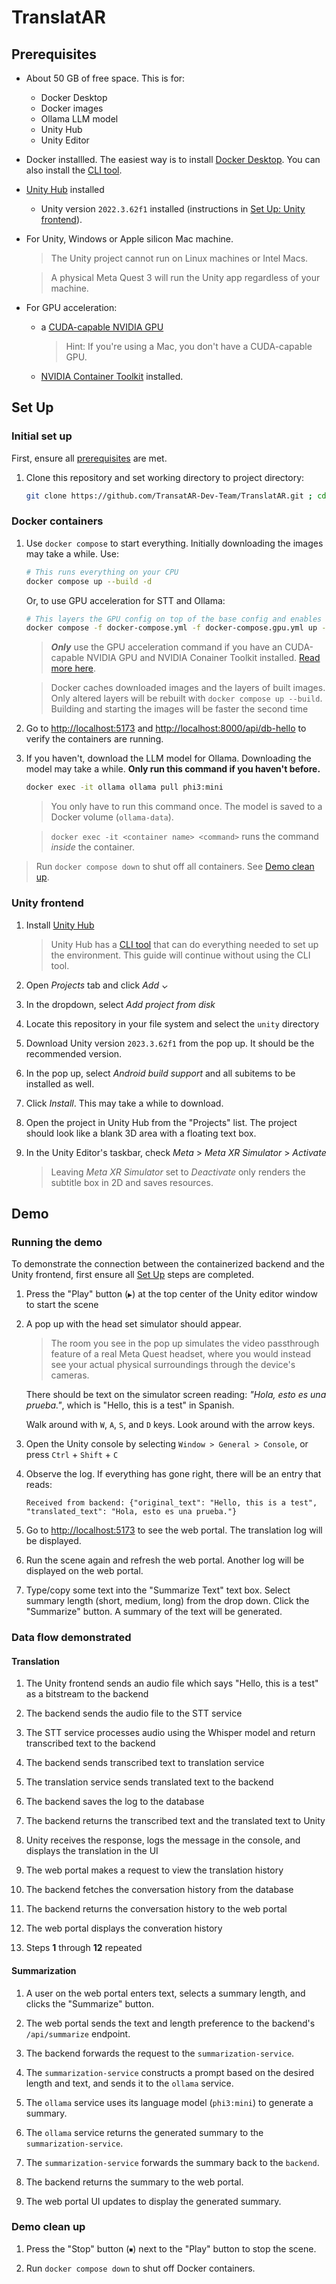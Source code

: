 # TranslatAR

## Prerequisites

- About 50 GB of free space. This is for:
    - Docker Desktop
    - Docker images
    - Ollama LLM model
    - Unity Hub
    - Unity Editor

- Docker installled. The easiest way is to install [Docker Desktop](https://docs.docker.com/desktop/). You can also install the [CLI tool](https://docs.docker.com/engine/install/).

- [Unity Hub](https://docs.unity3d.com/hub/manual/InstallHub.html) installed
    - Unity version `2022.3.62f1` installed (instructions in [Set Up: Unity frontend](#unity-frontend)).

- For Unity, Windows or Apple silicon Mac machine.

    > The Unity project cannot run on Linux machines or Intel Macs.

    > A physical Meta Quest 3 will run the Unity app regardless of your machine.

<a id="gpu"></a>
- For GPU acceleration:
  -  a [CUDA-capable NVIDIA GPU](https://developer.nvidia.com/cuda-gpus)

        > Hint: If you're using a Mac, you don't have a CUDA-capable GPU.
  
  - [NVIDIA Container Toolkit](https://docs.nvidia.com/datacenter/cloud-native/container-toolkit/install-guide.html) installed.  


## Set Up

### Initial set up

First, ensure all [prerequisites](#prerequisites) are met.

1. Clone this repository and set working directory to project directory:
    
    ```sh
    git clone https://github.com/TransatAR-Dev-Team/TranslatAR.git ; cd TranslatAR
    ```

### Docker containers

1. Use `docker compose` to start everything. Initially downloading the images may take a while. Use:

    ```sh
    # This runs everything on your CPU
    docker compose up --build -d
    ```
   
    Or, to use GPU acceleration for STT and Ollama:
    
    ```sh
    # This layers the GPU config on top of the base config and enables GPU acceleration
    docker compose -f docker-compose.yml -f docker-compose.gpu.yml up --build -d
    ```

    > ***Only*** use the GPU acceleration command if you have an CUDA-capable NVIDIA GPU and NVIDIA Conainer Toolkit installed. [Read more here](#gpu).

    > Docker caches downloaded images and the layers of built images. Only altered layers will be rebuilt with `docker compose up --build`. Building and starting the images will be faster the second time

2. Go to <http://localhost:5173> and <http://localhost:8000/api/db-hello> to verify the containers are running.

3. If you haven't, download the LLM model for Ollama. Downloading the model may take a while. **Only run this command if you haven't before.**

    ```sh
    docker exec -it ollama ollama pull phi3:mini
    ```

    > You only have to run this command once. The model is saved to a Docker volume (`ollama-data`).

    > `docker exec -it <container name> <command>` runs the command *inside* the container.

> Run `docker compose down` to shut off all containers. See [Demo clean up](#demo-clean-up).

### Unity frontend

1. Install [Unity Hub](https://docs.unity3d.com/hub/manual/InstallHub.html)

    > Unity Hub has a [CLI tool](https://docs.unity3d.com/hub/manual/HubCLI.html) that can do everything needed to set up the environment. This guide will continue without using the CLI tool.

2. Open *Projects* tab and click *Add ⌄*

3. In the dropdown, select *Add project from disk*

4. Locate this repository in your file system and select the `unity` directory

5.  Download Unity version `2023.3.62f1` from the pop up. It should be the recommended version. 

6. In the pop up, select *Android build support* and all subitems to be installed as well.

7. Click *Install*. This may take a while to download.

8. Open the project in Unity Hub from the "Projects" list. The project should look like a blank 3D area with a floating text box.

9. In the Unity Editor's taskbar, check *Meta* > *Meta XR Simulator* > *Activate*

    > Leaving *Meta XR Simulator* set to *Deactivate* only renders the subtitle box in 2D and saves resources.

## Demo

### Running the demo

To demonstrate the connection between the containerized backend and the Unity frontend, first ensure all [Set Up](#set-up) steps are completed.

1. Press the "Play" button (`▶`) at the top center of the Unity editor window to start the scene

2. A pop up with the head set simulator should appear.
   
   > The room you see in the pop up simulates the video passthrough feature of a real Meta Quest headset, where you would instead see your actual physical surroundings through the device's cameras. 

   There should be text on the simulator screen reading: *"Hola, esto es una prueba."*, which is "Hello, this is a test" in Spanish.
   
   Walk around with `W`, `A`, `S`, and `D` keys. Look around with the arrow keys.

3. Open the Unity console by selecting `Window > General > Console`, or press `Ctrl` + `Shift` + `C`

4. Observe the log. If everything has gone right, there will be an entry that reads:

    ```log
    Received from backend: {"original_text": "Hello, this is a test", "translated_text": "Hola, esto es una prueba."}
    ```

5. Go to <http://localhost:5173> to see the web portal. The translation log will be displayed.

6. Run the scene again and refresh the web portal. Another log will be displayed on the web portal.

7. Type/copy some text into the "Summarize Text" text box. Select summary length (short, medium, long) from the drop down. Click the "Summarize" button. A summary of the text will be generated.

### Data flow demonstrated

#### Translation

1. The Unity frontend sends an audio file which says "Hello, this is a test" as a bitstream to the backend

2. The backend sends the audio file to the STT service

3. The STT service processes audio using the Whisper model and return transcribed text to the backend

4. The backend sends transcribed text to translation service

5. The translation service sends translated text to the backend 

6. The backend saves the log to the database

7. The backend returns the transcribed text and the translated text to Unity

8. Unity receives the response, logs the message in the console, and displays the translation in the UI

9. The web portal makes a request to view the translation history

10. The backend fetches the conversation history from the database

11. The backend returns the conversation history to the web portal

12. The web portal displays the converation history

13. Steps **1** through **12** repeated

#### Summarization

1. A user on the web portal enters text, selects a summary length, and clicks the "Summarize" button.

2. The web portal sends the text and length preference to the backend's `/api/summarize` endpoint.

3. The backend forwards the request to the `summarization-service`.

4. The `summarization-service` constructs a prompt based on the desired length and text, and sends it to the `ollama` service.

17. The `ollama` service uses its language model (`phi3:mini`) to generate a summary.

18. The `ollama` service returns the generated summary to the `summarization-service`.

19. The `summarization-service` forwards the summary back to the `backend`.

20. The backend returns the summary to the web portal.

21. The web portal UI updates to display the generated summary.

### Demo clean up

1. Press the "Stop" button (`⏹`) next to the "Play" button to stop the scene.

2. Run `docker compose down` to shut off Docker containers.
